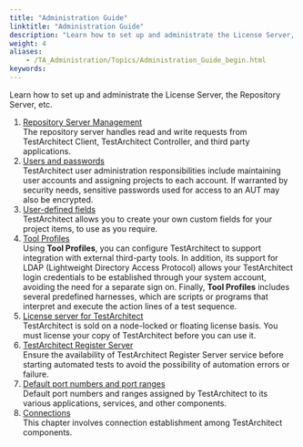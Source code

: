 ```yaml
--- 
title: "Administration Guide"
linktitle: "Administration Guide"
description: "Learn how to set up and administrate the License Server, the Repository Server, etc."
weight: 4
aliases: 
    - /TA_Administration/Topics/Administration_Guide_begin.html
keywords: 
---
```


Learn how to set up and administrate the License Server, the Repository Server, etc.

1.  [Repository Server Management](/administration-guide/repository-server-management/)  
The repository server handles read and write requests from TestArchitect Client, TestArchitect Controller, and third party applications.
2.  [Users and passwords](/administration-guide/users-and-passwords/)  
TestArchitect user administration responsibilities include maintaining user accounts and assigning projects to each account. If warranted by security needs, sensitive passwords used for access to an AUT may also be encrypted.
3.  [User-defined fields](/administration-guide/user-defined-fields/)  
 TestArchitect allows you to create your own custom fields for your project items, to use as you require.
4.  [Tool Profiles](/administration-guide/tool-profiles/)  
Using **Tool Profiles**, you can configure TestArchitect to support integration with external third-party tools. In addition, its support for LDAP \(Lightweight Directory Access Protocol\) allows your TestArchitect login credentials to be established through your system account, avoiding the need for a separate sign on. Finally, **Tool Profiles** includes several predefined harnesses, which are scripts or programs that interpret and execute the action lines of a test sequence.
5.  [License server for TestArchitect](/administration-guide/license-server/)  
TestArchitect is sold on a node-locked or floating license basis. You must license your copy of TestArchitect before you can use it.
6.  [TestArchitect Register Server](/administration-guide/testarchitect-register-server)  
Ensure the availability of TestArchitect Register Server service before starting automated tests to avoid the possibility of automation errors or failure.
7.  [Default port numbers and port ranges](/administration-guide/default-port-numbers-and-port-ranges)  
Default port numbers and ranges assigned by TestArchitect to its various applications, services, and other components.
8.  [Connections](/administration-guide/connections/)  
This chapter involves connection establishment among TestArchitect components.

